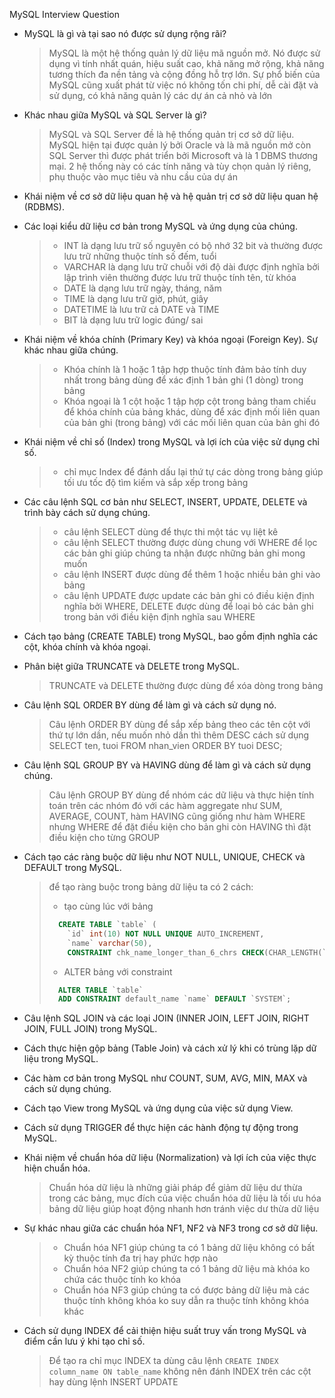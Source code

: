 MySQL Interview Question

- MySQL là gì và tại sao nó được sử dụng rộng rãi?
  > MySQL là một hệ thống quản lý dữ liệu mã nguồn mở. Nó được sử dụng vì tính nhất quán, hiệu suất cao, khả năng mở rộng, khả năng tương thích đa nền tảng và cộng đồng hỗ trợ lớn. Sự phổ biến của MySQL cũng xuất phát từ việc nó không tốn chi phí, dễ cài đặt và sử dụng, có khả năng quản lý các dự án cả nhỏ và lớn
- Khác nhau giữa MySQL và SQL Server là gì?
  > MySQL và SQL Server đề là hệ thống quản trị cơ sở dữ liệu.
  > MySQL hiện tại được quản lý bởi Oracle và là mã nguồn mở còn SQL Server thì được phát triển bởi Microsoft và là 1 DBMS thương mại.
  > 2 hệ thống này có các tính năng và tùy chọn quản lý riêng, phụ thuộc vào mục tiêu và nhu cầu của dự án
- Khái niệm về cơ sở dữ liệu quan hệ và hệ quản trị cơ sở dữ liệu quan hệ (RDBMS).
  >
- Các loại kiểu dữ liệu cơ bản trong MySQL và ứng dụng của chúng.

  > - INT là dạng lưu trữ số nguyên có bộ nhớ 32 bit và thường được lưu trữ những thuộc tính số đếm, tuổi
  > - VARCHAR là dạng lưu trữ chuỗi với độ dài được định nghĩa bởi lập trình viên thường được lưu trữ thuộc tính tên, từ khóa
  > - DATE là dạng lưu trữ ngày, tháng, năm
  > - TIME là dạng lưu trữ giờ, phút, giây
  > - DATETIME là lưu trữ cả DATE và TIME
  > - BIT là dạng lưu trữ logic đúng/ sai

- Khái niệm về khóa chính (Primary Key) và khóa ngoại (Foreign Key). Sự khác nhau giữa chúng.

  > - Khóa chính là 1 hoặc 1 tập hợp thuộc tính đảm bảo tính duy nhất trong bảng dùng để xác định 1 bản ghi (1 dòng) trong bảng
  > - Khóa ngoại là 1 cột hoặc 1 tập hợp cột trong bảng tham chiếu để khóa chính của bảng khác, dùng để xác định mối liên quan của bản ghi (trong bảng) với các mối liên quan của bản ghi đó

- Khái niệm về chỉ số (Index) trong MySQL và lợi ích của việc sử dụng chỉ số.

  > - chỉ mục Index để đánh dấu lại thứ tự các dòng trong bảng giúp tối ưu tốc độ tìm kiếm và sắp xếp trong bảng

- Các câu lệnh SQL cơ bản như SELECT, INSERT, UPDATE, DELETE và trình bày cách sử dụng chúng.

  > - câu lệnh SELECT dùng để thực thi một tác vụ liệt kê
  > - câu lệnh SELECT thường được dùng chung với WHERE để lọc các bản ghi giúp chúng ta nhận được những bản ghi mong muốn
  > - câu lệnh INSERT được dùng để thêm 1 hoặc nhiều bản ghi vào bảng
  > - câu lệnh UPDATE được update các bản ghi có điều kiện định nghĩa bởi WHERE, DELETE được dùng để loại bỏ các bản ghi trong bản với điều kiện định nghĩa sau WHERE

- Cách tạo bảng (CREATE TABLE) trong MySQL, bao gồm định nghĩa các cột, khóa chính và khóa ngoại.
- Phân biệt giữa TRUNCATE và DELETE trong MySQL.
  > TRUNCATE và DELETE thường được dùng để xóa dòng trong bảng
- Câu lệnh SQL ORDER BY dùng để làm gì và cách sử dụng nó.
  > Câu lệnh ORDER BY dùng để sắp xếp bảng theo các tên cột với thứ tự lớn dần, nếu muốn nhỏ dần thì thêm DESC
  > cách sử dụng SELECT ten, tuoi FROM nhan_vien ORDER BY tuoi DESC;
- Câu lệnh SQL GROUP BY và HAVING dùng để làm gì và cách sử dụng chúng.
  > Câu lệnh GROUP BY dùng để nhóm các dữ liệu và thực hiện tính toán trên các nhóm đó với các hàm aggregate như SUM, AVERAGE, COUNT, hàm HAVING cũng giống như hàm WHERE nhưng WHERE để đặt điều kiện cho bản ghi còn HAVING thì đặt điều kiện cho từng GROUP
- Cách tạo các ràng buộc dữ liệu như NOT NULL, UNIQUE, CHECK và DEFAULT trong MySQL.
  > để tạo ràng buộc trong bảng dữ liệu ta có 2 cách:
  >
  > - tạo cùng lúc với bảng
  >
  > ```sql
  >   CREATE TABLE `table` (
  >     `id` int(10) NOT NULL UNIQUE AUTO_INCREMENT,
  >     `name` varchar(50),
  >     CONSTRAINT chk_name_longer_than_6_chrs CHECK(CHAR_LENGTH(`name`)>6));
  > ```
  >
  > - ALTER bảng với constraint
  >
  > ```sql
  >   ALTER TABLE `table`
  >   ADD CONSTRAINT default_name `name` DEFAULT `SYSTEM`;
  > ```
- Câu lệnh SQL JOIN và các loại JOIN (INNER JOIN, LEFT JOIN, RIGHT JOIN, FULL JOIN) trong MySQL.
- Cách thực hiện gộp bảng (Table Join) và cách xử lý khi có trùng lặp dữ liệu trong MySQL.
- Các hàm cơ bản trong MySQL như COUNT, SUM, AVG, MIN, MAX và cách sử dụng chúng.
- Cách tạo View trong MySQL và ứng dụng của việc sử dụng View.
- Cách sử dụng TRIGGER để thực hiện các hành động tự động trong MySQL.
- Khái niệm về chuẩn hóa dữ liệu (Normalization) và lợi ích của việc thực hiện chuẩn hóa.
  > Chuẩn hóa dữ liệu là những giải pháp để giảm dữ liệu dư thừa trong các bảng, mục đích của việc chuẩn hóa dữ liệu là tối ưu hóa bảng dữ liệu giúp hoạt động nhanh hơn tránh việc dư thừa dữ liệu
- Sự khác nhau giữa các chuẩn hóa NF1, NF2 và NF3 trong cơ sở dữ liệu.
  > - Chuẩn hóa NF1 giúp chúng ta có 1 bảng dữ liệu không có bất kỳ thuộc tính đa trị hay phức hợp nào
  > - Chuẩn hóa NF2 giúp chúng ta có 1 bảng dữ liệu mà khóa ko chứa các thuộc tính ko khóa
  > - Chuẩn hóa NF3 giúp chúng ta có được bảng dữ liệu mà các thuộc tính không khóa ko suy dẫn ra thuộc tính không khóa khác
- Cách sử dụng INDEX để cải thiện hiệu suất truy vấn trong MySQL và điểm cần lưu ý khi tạo chỉ số.
  > Để tạo ra chỉ mục INDEX ta dùng câu lệnh `CREATE INDEX column_name ON table_name`
  > không nên đánh INDEX trên các cột hay dùng lệnh INSERT UPDATE
